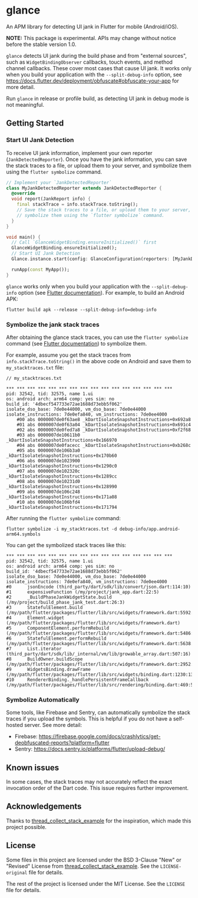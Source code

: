 # glance

An APM library for detecting UI jank in Flutter for mobile (Android/iOS).

**NOTE:** This package is experimental. APIs may change without notice before the stable version 1.0.

`glance` detects UI jank during the build phase and from "external sources", such as `WidgetBindingObserver` callbacks, touch events, and method channel callbacks. These cover most cases that cause UI jank. It works only when you build your application with the `--split-debug-info` option, see https://docs.flutter.dev/deployment/obfuscate#obfuscate-your-app for more detail. 

Run `glance` in release or profile build, as detecting UI jank in debug mode is not meaningful.

## Getting Started

### Start UI Jank Detection

To receive UI jank information, implement your own reporter (`JankDetectedReporter`). Once you have the jank information, you can save the stack traces to a file, or upload them to your server, and symbolize them using the `flutter symbolize` command.

```dart
// Implement your `JankDetectedReporter`
class MyJankDetectedReporter extends JankDetectedReporter {
  @override
  void report(JankReport info) {
    final stackTrace = info.stackTrace.toString();
    // Save the stack traces to a file, or upload them to your server,
    // symbolize them using the `flutter symbolize` command.
  }
}

void main() {
  // Call `GlanceWidgetBinding.ensureInitialized()` first
  GlanceWidgetBinding.ensureInitialized();
  // Start UI Jank Detection
  Glance.instance.start(config: GlanceConfiguration(reporters: [MyJankDetectedReporter()]));

  runApp(const MyApp());
}
```

`glance` works only when you build your application with the `--split-debug-info` option (see [Flutter documentation](https://docs.flutter.dev/deployment/obfuscate#obfuscate-your-app)). For example, to build an Android APK:

```
flutter build apk --release --split-debug-info=debug-info
```

### Symbolize the jank stack traces

After obtaining the glance stack traces, you can use the `flutter symbolize` command (see [Flutter documentation](https://docs.flutter.dev/deployment/obfuscate#read-an-obfuscated-stack-trace)) to symbolize them. 

For example, assume you get the stack traces from `info.stackTrace.toString()` in the above code on Android and save them to `my_stacktraces.txt` file:

```
// my_stacktraces.txt

*** *** *** *** *** *** *** *** *** *** *** *** *** *** *** ***
pid: 32542, tid: 32575, name 1.ui
os: android arch: arm64 comp: yes sim: no
build_id: '4dbecf547733e72ae1688d73ebb5f062'
isolate_dso_base: 7de0e44000, vm_dso_base: 7de0e44000
isolate_instructions: 7de0efa840, vm_instructions: 7de0ee4000
    #00 abs 0000007de0f63ae8 _kDartIsolateSnapshotInstructions+0x692a8
    #01 abs 0000007de0f63a04 _kDartIsolateSnapshotInstructions+0x691c4
    #02 abs 0000007de0fed7a8 _kDartIsolateSnapshotInstructions+0xf2f68
    #03 abs 0000007de10611b0 _kDartIsolateSnapshotInstructions+0x166970
    #04 abs 0000007de0facecc _kDartIsolateSnapshotInstructions+0xb268c
    #05 abs 0000007de106b3a0 _kDartIsolateSnapshotInstructions+0x170b60
    #06 abs 0000007de1023900 _kDartIsolateSnapshotInstructions+0x1290c0
    #07 abs 0000007de102320c _kDartIsolateSnapshotInstructions+0x1289cc
    #08 abs 0000007de10231d0 _kDartIsolateSnapshotInstructions+0x128990
    #09 abs 0000007de106c248 _kDartIsolateSnapshotInstructions+0x171a08
    #10 abs 0000007de106bfd4 _kDartIsolateSnapshotInstructions+0x171794

```

After running the `flutter symbolize` command:

```
flutter symbolize -i my_stacktraces.txt -d debug-info/app.android-arm64.symbols
```

You can get the symbolized stack traces like this:

```
*** *** *** *** *** *** *** *** *** *** *** *** *** *** *** ***
pid: 32542, tid: 32575, name 1.ui
os: android arch: arm64 comp: yes sim: no
build_id: '4dbecf547733e72ae1688d73ebb5f062'
isolate_dso_base: 7de0e44000, vm_dso_base: 7de0e44000
isolate_instructions: 7de0efa840, vm_instructions: 7de0ee4000
#0      jsonEncode (third_party/dart/sdk/lib/convert/json.dart:114:10)
#1      expensiveFunction (/my/project/jank_app.dart:22:5)
#2      _BuildPhaseJankWidgetState.build (/my/project/build_phase_jank_test.dart:26:3)
#3      StatefulElement.build (/my/path/flutter/packages/flutter/lib/src/widgets/framework.dart:5592:3)
#4      Element.widget (/my/path/flutter/packages/flutter/lib/src/widgets/framework.dart)
#5      ComponentElement.performRebuild (/my/path/flutter/packages/flutter/lib/src/widgets/framework.dart:5486:31)
#6      StatefulElement.performRebuild (/my/path/flutter/packages/flutter/lib/src/widgets/framework.dart:5638:3)
#7      List.iterator (third_party/dart/sdk/lib/_internal/vm/lib/growable_array.dart:507:16)
#8      BuildOwner.buildScope (/my/path/flutter/packages/flutter/lib/src/widgets/framework.dart:2952:37)
#9      WidgetsBinding.drawFrame (/my/path/flutter/packages/flutter/lib/src/widgets/binding.dart:1230:13)
#10     RendererBinding._handlePersistentFrameCallback (/my/path/flutter/packages/flutter/lib/src/rendering/binding.dart:469:5)
```

### Symbolize Automatically
Some tools, like Firebase and Sentry, can automatically symbolize the stack traces if you upload the symbols. This is helpful if you do not have a self-hosted server.
See more detail:
- Firebase: https://firebase.google.com/docs/crashlytics/get-deobfuscated-reports?platform=flutter
- Sentry: https://docs.sentry.io/platforms/flutter/upload-debug/

## Known issues

In some cases, the stack traces may not accurately reflect the exact invocation order of the Dart code. This issue requires further improvement.


## Acknowledgements

Thanks to [thread_collect_stack_example](https://github.com/mraleph/thread_collect_stack_example) for the inspiration, which made this project possible.

## License

Some files in this project are licensed under the BSD 3-Clause "New" or "Revised" License from [thread_collect_stack_example](https://github.com/mraleph/thread_collect_stack_example). See the `LICENSE-original` file for details.

The rest of the project is licensed under the MIT License. See the `LICENSE` file for details.
